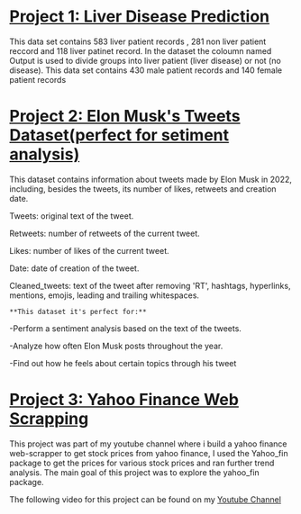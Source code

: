 # [Project 1: Liver Disease Prediction](https://github.com/vishnuptr1/Liver-Disease-Prediction.git)

This data set contains 583 liver patient records , 281 non liver patient reccord and 118 liver patinet record. In the dataset the coloumn named Output is used to divide groups into liver patient (liver disease) or not (no disease). This data set contains 430 male patient records and 140 female patient records


# [Project 2: Elon Musk's Tweets Dataset(perfect for setiment analysis)](https://github.com/vishnuptr1/Elon-musk.git)

This dataset contains information about tweets made by Elon Musk in 2022, including, besides the tweets, its number of likes, retweets and creation date.

Tweets: original text of the tweet.

Retweets: number of retweets of the current tweet.

Likes: number of likes of the current tweet.

Date: date of creation of the tweet.

Cleaned_tweets: text of the tweet after removing 'RT', hashtags, hyperlinks, mentions, emojis, leading and trailing whitespaces.

 	**This dataset it's perfect for:**

-Perform a sentiment analysis based on the text of the tweets.

-Analyze how often Elon Musk posts throughout the year.

-Find out how he feels about certain topics through his tweet

# [Project 3: Yahoo Finance Web Scrapping](https://github.com/RonitMalik/BlackFriday_pythonScrapper)

This project was part of my youtube channel where i build a yahoo finance web-scrapper to get stock prices from yahoo finance, I used the Yahoo_fin package to get the prices for various stock prices and ran further trend analysis. The main goal of this project was to explore the yahoo_fin package. 

The following video for this project can be found on my [Youtube Channel](https://www.youtube.com/watch?v=AsxpHMq2auc&t=656s)
